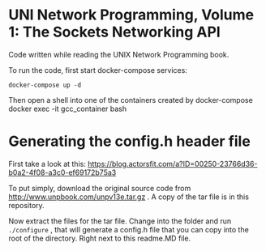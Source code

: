# UNI Network Programming, Volume 1: The Sockets Networking API 

Code written while reading the UNIX Network Programming book.


To run the code, first start docker-compose services:

`docker-compose up -d`

Then open a shell into one of the containers created by docker-compose 
docker exec -it gcc_container bash 



# Generating the config.h header file 
First take a look at this: 
https://blog.actorsfit.com/a?ID=00250-23766d36-b0a2-4f08-a3c0-ef69172b75a3

To put simply, download the original source code from http://www.unpbook.com/unpv13e.tar.gz . A copy of the tar file is in this repository.

Now extract the files for the tar file. Change into the folder and run `./configure` , that will generate a config.h file that you can copy into the root of the directory. Right next to this readme.MD file.

